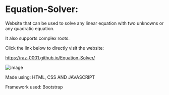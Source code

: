 # Equation-Solver:
Website that can be used to solve any linear equation with two unknowns or any quadratic equation.

It also supports complex roots.

Click the link below to directly visit the website:

https://raz-0001.github.io/Equation-Solver/

![image](https://user-images.githubusercontent.com/116879699/198576252-2f4ef4ab-2701-4f4b-8750-a5ce7df3e2bd.png)


Made using: HTML, CSS AND JAVASCRIPT

Framework used: Bootstrap
